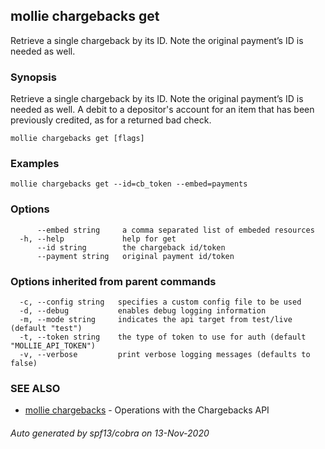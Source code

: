 ## mollie chargebacks get

Retrieve a single chargeback by its ID. Note the original payment’s ID is needed as well.

### Synopsis

Retrieve a single chargeback by its ID. Note the original payment’s ID is needed as well.
A debit to a depositor's account for an item that has been previously credited, as for a returned bad check.

```
mollie chargebacks get [flags]
```

### Examples

```
mollie chargebacks get --id=cb_token --embed=payments
```

### Options

```
      --embed string     a comma separated list of embeded resources
  -h, --help             help for get
      --id string        the chargeback id/token
      --payment string   original payment id/token
```

### Options inherited from parent commands

```
  -c, --config string   specifies a custom config file to be used
  -d, --debug           enables debug logging information
  -m, --mode string     indicates the api target from test/live (default "test")
  -t, --token string    the type of token to use for auth (default "MOLLIE_API_TOKEN")
  -v, --verbose         print verbose logging messages (defaults to false)
```

### SEE ALSO

* [mollie chargebacks](mollie_chargebacks.md)	 - Operations with the Chargebacks API

###### Auto generated by spf13/cobra on 13-Nov-2020
